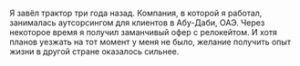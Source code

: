 Я завёл трактор три года назад. Компания, в которой я работал, занималась аутсорсингом для клиентов в Абу-Даби, ОАЭ. Через некоторое время я получил заманчивый офер с релокейтом. И хотя планов уезжать на тот момент у меня не было, желание получить опыт жизни в другой стране оказалось сильнее. 
